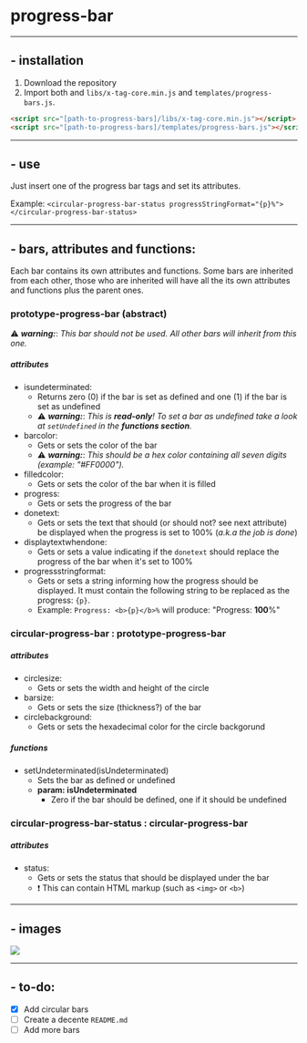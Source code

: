 # progress-bar
* * *
## - installation

1. Download the repository
2. Import both and `libs/x-tag-core.min.js` and `templates/progress-bars.js`.

```html
<script src="[path-to-progress-bars]/libs/x-tag-core.min.js"></script>
<script src="[path-to-progress-bars]/templates/progress-bars.js"></script>
```
* * *
## - use
Just insert one of the progress bar tags and set its attributes. 

Example:
`<circular-progress-bar-status progressStringFormat="{p}%"></circular-progress-bar-status>`


* * *


## - bars, attributes and functions:
Each bar contains its own attributes and functions. Some bars are inherited from each other, those who are inherited will have all the its own attributes and functions plus the parent ones.

### prototype-progress-bar (abstract)
:warning: **_warning:_**: _This bar should not be used. All other bars will inherit from this one._

##### attributes
* isundeterminated: <br/>
	* Returns zero (0) if the bar is set as defined and one (1) if the bar is set as undefined
	* :warning: **_warning:_**: _This is **read-only**! To set a bar as undefined take a look at `setUndefined` in the **functions section**._
* barcolor: <br/>
	* Gets or sets the color of the bar
	* :warning: **_warning:_**: _This should be a hex color containing all seven digits (example: "#FF0000")._
* filledcolor: <br/>
	* Gets or sets the color of the bar when it is filled
* progress: <br/>
	* Gets or sets the progress of the bar
* donetext: <br/>
	* Gets or sets the text that should (or should not? see next attribute) be displayed when the progress is set to 100% (_a.k.a the job is done_)
* displaytextwhendone: <br/>
	* Gets or sets a value indicating if the `donetext` should replace the progress of the bar when it's set to 100%
* progressstringformat: <br/>
	* Gets or sets a string informing how the progress should be displayed. It must contain the following string to be replaced as the progress: `{p}`.
	* Example: `Progress: <b>{p}</b>%` will produce: "Progress: **100**%"

### circular-progress-bar : prototype-progress-bar
##### attributes
* circlesize: <br/>
	* Gets or sets the width and height of the circle
* barsize: <br/>
	* Gets or sets the size (thickness?) of the bar
* circlebackground: <br/>
	* Gets or sets the hexadecimal color for the circle backgorund
##### functions
* setUndeterminated(isUndeterminated)
    * Sets the bar as defined or undefined
    * **param: isUndeterminated**
        * Zero if the bar should be defined, one if it should be undefined

### circular-progress-bar-status : circular-progress-bar
##### attributes
* status: <br/>
	* Gets or sets the status that should be displayed under the bar
	* :heavy_exclamation_mark: This can contain HTML markup (such as `<img>` or `<b>`)
* * *

## - images
![](http://i.imgur.com/5SO5YP9.gif)

* * *

## - to-do: 
- [x] Add circular bars
- [ ] Create a decente `README.md`
- [ ] Add more bars
